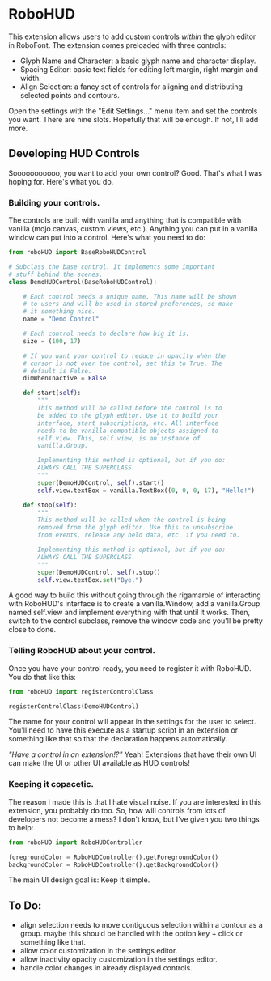 # RoboHUD

This extension allows users to add custom controls *within* the glyph editor in RoboFont. The extension comes preloaded with three controls:

- Glyph Name and Character: a basic glyph name and character display.
- Spacing Editor: basic text fields for editing left margin, right margin and width.
- Align Selection: a fancy set of controls for aligning and distributing selected points and contours.

Open the settings with the "Edit Settings…" menu item and set the controls you want. There are nine slots. Hopefully that will be enough. If not, I'll add more.

## Developing HUD Controls

Sooooooooooo, you want to add your own control? Good. That's what I was hoping for. Here's what you do.

### Building your controls.

The controls are built with vanilla and anything that is compatible with vanilla (mojo.canvas, custom views, etc.). Anything you can put in a vanilla window can put into a control. Here's what you need to do:

```python
from roboHUD import BaseRoboHUDControl

# Subclass the base control. It implements some important
# stuff behind the scenes. 
class DemoHUDControl(BaseRoboHUDControl):

    # Each control needs a unique name. This name will be shown
    # to users and will be used in stored preferences, so make
    # it something nice.
    name = "Demo Control"

    # Each control needs to declare how big it is.
    size = (100, 17)

    # If you want your control to reduce in opacity when the
    # cursor is not over the control, set this to True. The
    # default is False.
    dimWhenInactive = False

    def start(self):
        """
        This method will be called before the control is to
        be added to the glyph editor. Use it to build your
        interface, start subscriptions, etc. All interface
        needs to be vanilla compatible objects assigned to
        self.view. This, self.view, is an instance of
        vanilla.Group.

        Implementing this method is optional, but if you do:
        ALWAYS CALL THE SUPERCLASS.
        """
        super(DemoHUDControl, self).start()
        self.view.textBox = vanilla.TextBox((0, 0, 0, 17), "Hello!")

    def stop(self):
        """
        This method will be called when the control is being
        removed from the glyph editor. Use this to unsubscribe
        from events, release any held data, etc. if you need to.

        Implementing this method is optional, but if you do:
        ALWAYS CALL THE SUPERCLASS.
        """
        super(DemoHUDControl, self).stop()
        self.view.textBox.set("Bye.")
```

A good way to build this without going through the rigamarole of interacting with RoboHUD's interface is to create a vanilla.Window, add a vanilla.Group named self.view and implement everything with that until it works. Then, switch to the control subclass, remove the window code and you'll be pretty close to done.

### Telling RoboHUD about your control.

Once you have your control ready, you need to register it with RoboHUD. You do that like this:

```python
from roboHUD import registerControlClass

registerControlClass(DemoHUDControl)
```

The name for your control will appear in the settings for the user to select. You'll need to have this execute as a startup script in an extension or something like that so that the declaration happens automatically.

_"Have a control in an extension!?"_ Yeah! Extensions that have their own UI can make the UI or other UI available as HUD controls!

### Keeping it copacetic.

The reason I made this is that I hate visual noise. If you are interested in this extension, you probably do too. So, how will controls from lots of developers not become a mess? I don't know, but I've given you two things to help:

```python
from roboHUD import RoboHUDController

foregroundColor = RoboHUDController().getForegroundColor()
backgroundColor = RoboHUDController().getBackgroundColor()
```

The main UI design goal is: Keep it simple.

## To Do:
- align selection needs to move contiguous selection within a contour as a group. maybe this should be handled with the option key + click or something like that.
- allow color customization in the settings editor.
- allow inactivity opacity customization in the settings editor.
- handle color changes in already displayed controls.